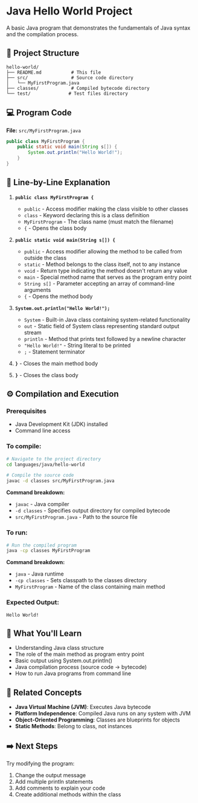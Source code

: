 # Java Hello World Project

A basic Java program that demonstrates the fundamentals of Java syntax and the compilation process.

## 📁 Project Structure
```
hello-world/
├── README.md           # This file
├── src/                # Source code directory
│   └── MyFirstProgram.java
├── classes/            # Compiled bytecode directory
└── test/              # Test files directory
```

## 💻 Program Code

**File:** `src/MyFirstProgram.java`

```java
public class MyFirstProgram {
    public static void main(String s[]) {
        System.out.println("Hello World!");
    }
}
```

## 📖 Line-by-Line Explanation

1. **`public class MyFirstProgram {`**
   - `public` - Access modifier making the class visible to other classes
   - `class` - Keyword declaring this is a class definition
   - `MyFirstProgram` - The class name (must match the filename)
   - `{` - Opens the class body

2. **`public static void main(String s[]) {`**
   - `public` - Access modifier allowing the method to be called from outside the class
   - `static` - Method belongs to the class itself, not to any instance
   - `void` - Return type indicating the method doesn't return any value
   - `main` - Special method name that serves as the program entry point
   - `String s[]` - Parameter accepting an array of command-line arguments
   - `{` - Opens the method body

3. **`System.out.println("Hello World!");`**
   - `System` - Built-in Java class containing system-related functionality
   - `out` - Static field of System class representing standard output stream
   - `println` - Method that prints text followed by a newline character
   - `"Hello World!"` - String literal to be printed
   - `;` - Statement terminator

4. **`}`** - Closes the main method body
5. **`}`** - Closes the class body

## ⚙️ Compilation and Execution

### Prerequisites
- Java Development Kit (JDK) installed
- Command line access

### To compile:
```bash
# Navigate to the project directory
cd languages/java/hello-world

# Compile the source code
javac -d classes src/MyFirstProgram.java
```

**Command breakdown:**
- `javac` - Java compiler
- `-d classes` - Specifies output directory for compiled bytecode
- `src/MyFirstProgram.java` - Path to the source file

### To run:
```bash
# Run the compiled program
java -cp classes MyFirstProgram
```

**Command breakdown:**
- `java` - Java runtime
- `-cp classes` - Sets classpath to the classes directory
- `MyFirstProgram` - Name of the class containing main method

### Expected Output:
```
Hello World!
```

## 🎯 What You'll Learn

- Understanding Java class structure
- The role of the main method as program entry point
- Basic output using System.out.println()
- Java compilation process (source code → bytecode)
- How to run Java programs from command line

## 🔗 Related Concepts

- **Java Virtual Machine (JVM)**: Executes Java bytecode
- **Platform Independence**: Compiled Java runs on any system with JVM
- **Object-Oriented Programming**: Classes are blueprints for objects
- **Static Methods**: Belong to class, not instances

## ➡️ Next Steps

Try modifying the program:
1. Change the output message
2. Add multiple println statements
3. Add comments to explain your code
4. Create additional methods within the class